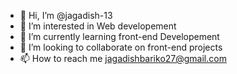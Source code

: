 - 👋 Hi, I’m @jagadish-13
- 👀 I’m interested in Web developement
- 🌱 I’m currently learning front-end Developement
- 💞️ I’m looking to collaborate on front-end projects
- 📫 How to reach me jagadishbariko27@gmail.com

<!---
jagadish-13/jagadish-13 is a ✨ special ✨ repository because its `README.md` (this file) appears on your GitHub profile.
You can click the Preview link to take a look at your changes.
--->
